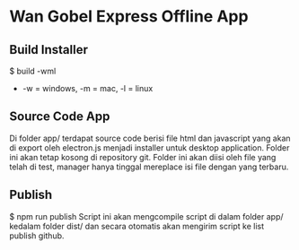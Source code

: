 # Wan Gobel Express Offline App
## Build Installer
$ build -wml
* -w = windows, -m = mac, -l = linux
## Source Code App
Di folder app/ terdapat source code berisi file html dan javascript yang akan di export oleh electron.js menjadi installer untuk desktop application.
Folder ini akan tetap kosong di repository git. Folder ini akan diisi oleh file yang telah di test, manager hanya tinggal mereplace isi file dengan yang terbaru.
## Publish
$ npm run publish
Script ini akan mengcompile script di dalam folder app/ kedalam folder dist/ dan secara otomatis akan mengirim script ke list publish github.